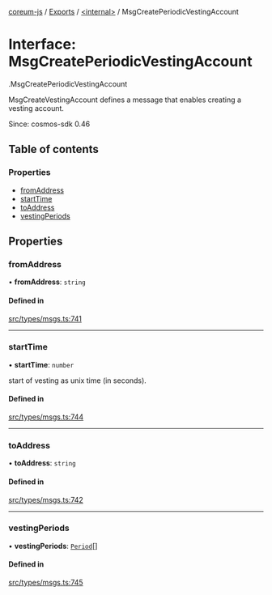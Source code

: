 [coreum-js](../README.md) / [Exports](../modules.md) / [<internal\>](../modules/internal_.md) / MsgCreatePeriodicVestingAccount

# Interface: MsgCreatePeriodicVestingAccount

[<internal>](../modules/internal_.md).MsgCreatePeriodicVestingAccount

MsgCreateVestingAccount defines a message that enables creating a vesting
account.

Since: cosmos-sdk 0.46

## Table of contents

### Properties

- [fromAddress](internal_.MsgCreatePeriodicVestingAccount.md#fromaddress)
- [startTime](internal_.MsgCreatePeriodicVestingAccount.md#starttime)
- [toAddress](internal_.MsgCreatePeriodicVestingAccount.md#toaddress)
- [vestingPeriods](internal_.MsgCreatePeriodicVestingAccount.md#vestingperiods)

## Properties

### fromAddress

• **fromAddress**: `string`

#### Defined in

[src/types/msgs.ts:741](https://github.com/PulsaraIO/coreum-js/blob/64a1208/src/types/msgs.ts#L741)

___

### startTime

• **startTime**: `number`

start of vesting as unix time (in seconds).

#### Defined in

[src/types/msgs.ts:744](https://github.com/PulsaraIO/coreum-js/blob/64a1208/src/types/msgs.ts#L744)

___

### toAddress

• **toAddress**: `string`

#### Defined in

[src/types/msgs.ts:742](https://github.com/PulsaraIO/coreum-js/blob/64a1208/src/types/msgs.ts#L742)

___

### vestingPeriods

• **vestingPeriods**: [`Period`](../modules/internal_.md#period)[]

#### Defined in

[src/types/msgs.ts:745](https://github.com/PulsaraIO/coreum-js/blob/64a1208/src/types/msgs.ts#L745)
